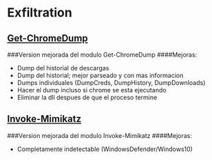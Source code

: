 # Exfiltration

## [Get-ChromeDump](https://github.com/H3LL0WORLD/Powershell/blob/master/Exfiltration/Get-ChromeDump.ps1)
###Version mejorada del modulo Get-ChromeDump
####Mejoras:
- Dump del historial de descargas
- Dump del historial; mejor parseado y con mas informacion
- Dumps individuales (DumpCreds, DumpHistory, DumpDownloads)
- Hacer el dump incluso si chrome se esta ejecutando
- Eliminar la dll despues de que el proceso termine

## [Invoke-Mimikatz](https://github.com/H3LL0WORLD/Powershell/blob/master/Exfiltration/Invoke-Mimikatz.ps1)
###Version mejorada del modulo Invoke-Mimikatz
####Mejoras:
- Completamente indetectable (WindowsDefender/Windows10)
